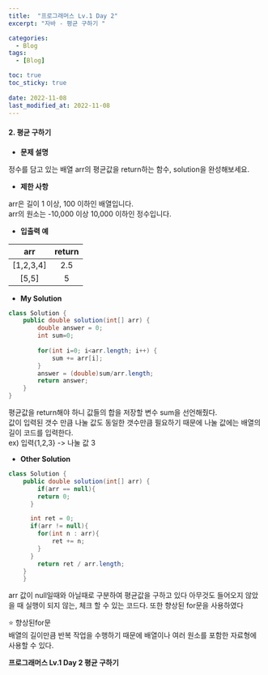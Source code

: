 ```yaml
---
title:  "프로그래머스 Lv.1 Day 2"
excerpt: "자바 - 평균 구하기 "

categories:
  - Blog
tags:
  - [Blog]

toc: true
toc_sticky: true
 
date: 2022-11-08
last_modified_at: 2022-11-08
---
```


#### 2. 평균 구하기


- **문제 설명** 

정수를 담고 있는 배열 arr의 평균값을 return하는 함수, solution을 완성해보세요.

- **제한 사항**

arr은 길이 1 이상, 100 이하인 배열입니다.   
arr의 원소는 -10,000 이상 10,000 이하인 정수입니다.

- **입출력 예**

|**arr**|**return**|
|:---:|:---:|
|[1,2,3,4]|2.5|
|[5,5]|5|

- **My Solution**

```java
class Solution {
    public double solution(int[] arr) {
        double answer = 0;
        int sum=0;
        
        for(int i=0; i<arr.length; i++) {
            sum += arr[i];
        }
        answer = (double)sum/arr.length;
        return answer;
    }
}
```

평균값을 return해야 하니 값들의 합을 저장할 변수 sum을 선언해줬다.   
값이 입력된 갯수 만큼 나눌 값도 동일한 갯수만큼 필요하기 때문에
나눌 값에는 배열의 길이 코드를 입력한다.   
ex) 입력{1,2,3} -> 나눌 값 3

- **Other Solution**

```java
class Solution {
    public double solution(int[] arr) {
        if(arr == null){
        return 0;
      }

      int ret = 0;
      if(arr != null){
        for(int n : arr){
            ret += n;
        }
      }
        return ret / arr.length;
    }
    }
```
arr 값이 null일때와 아닐때로 구분하여 평균값을 구하고 있다
아무것도 들어오지 않았을 때 실행이 되지 않는, 체크 할 수 있는 코드다.
또한 향상된 for문을 사용하였다


⭐ 향상된for문   
배열의 길이만큼 반복 작업을 수행하기 때문에
배열이나 여러 원소를 포함한 자료형에 사용할 수 있다.

**프로그래머스 Lv.1 Day 2 평균 구하기**